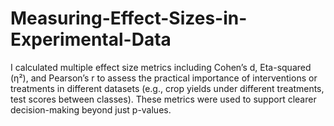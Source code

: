 # Measuring-Effect-Sizes-in-Experimental-Data
I calculated multiple effect size metrics including Cohen’s d, Eta-squared (η²), and Pearson’s r to assess the practical importance of interventions or treatments in different datasets (e.g., crop yields under different treatments, test scores between classes). These metrics were used to support clearer decision-making beyond just p-values.
